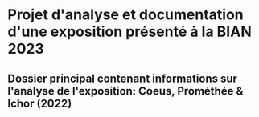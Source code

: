 # Projet d'analyse et documentation d'une exposition présenté à la BIAN 2023

## Dossier principal contenant informations sur l'analyse de l'exposition: Coeus, Prométhée & Ichor (2022)
